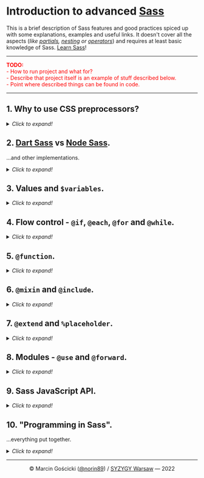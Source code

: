 # Introduction to advanced [Sass](https://sass-lang.com/)

This is a brief description of Sass features and good practices spiced up with some explanations, examples  and useful
links. It doesn't cover all the aspects (_like [partials](https://sass-lang.com/documentation/at-rules/use#partials),
[nesting](https://sass-lang.com/documentation/style-rules#nesting) or [operators](https://sass-lang.com/documentation/operators)_)
and requires at least basic knowledge of Sass. [Learn Sass](https://sass-lang.com/guide)!

____

<p style="color: red;">
  <strong>TODO:</strong><br />
  - How to run project and what for?<br />
  - Describe that project itself is an example of stuff described below.<br />
  - Point where described things can be found in code.<br />
</p>

____


## 1. Why to use CSS preprocessors?
<details>
<summary><i>Click to expand!</i></summary>

**Simply, not everything is yet possible in pure CSS.** However, some things like variables
([CSS Custom Properties](https://www.w3.org/TR/css-variables-1/)) are available and others like
[CSS Nesting](https://www.w3.org/TR/css-nesting-1/), or [Custom Media Queries](https://www.w3.org/TR/mediaqueries-5/#custom-mq)
are on the way!

Unfortunately there are still many things that can't be achieved yet and soon with pure CSS:
- built-in and custom functions, loops, mixins, extending, etc.,
- complex variable types like objects or arrays,
- sane code splitting into multiple files.

____
**Further readings:**
- [Learn Sass](https://sass-lang.com/guide) — sass-lang.com
</details>


## 2. [Dart Sass](https://sass-lang.com/dart-sass) vs [Node Sass](https://www.npmjs.com/package/node-sass).
...and other implementations.
<details>
<summary><i>Click to expand!</i></summary>

**Dart Sass is the only actively maintained Sass implementation**. [LibSass](https://sass-lang.com/libsass)
and Node Sass (_which is only a wrapper for LibSass_) are deprecated - they are getting only fixes to major bugs
and security issues, no new features. [Ruby Sass](https://sass-lang.com/ruby-sass) is dead.

The major new feature available only in Dart Sass is a module system. **Sass Modules** comes with namespaces,
new at-rules (`@use` and `@forward`) and built-in modules that includes (_not only_) built-in functions.

____
**Further readings:**
- [LibSass is Deprecated](https://sass-lang.com/blog/libsass-is-deprecated) — sass-lang.com
- [Announcing Dart Sass](https://sass-lang.com/blog/announcing-dart-sass) — sass-lang.com
- **[Introducing Sass Modules](https://css-tricks.com/introducing-sass-modules/)** — css-tricks.com
</details>


## 3. Values and `$variables`.
<details>
<summary><i>Click to expand!</i></summary>

Even though ([CSS Custom Properties](https://www.w3.org/TR/css-variables-1/)) are great, they are still quite primitive.
They were created to store simple value types like numbers, strings or colors. **Sass extends it with booleans,
null values, maps and even function references.**  Those are crucial for writing smart, reusable and manageable
stylesheets. **Variables hold Values.**

**It is worth mentioning that preprocessor Variables and CSS Custom Properties are much different.**
The first can be considered variables only before the compilation. Custom properties are "live" in browser - they can be
overwritten, their value can be changed (_e.g. by media query_) and manipulated in JavaScript.
**That's why they can complement each other so well!**

____
**Further readings:**
- [Sass: Documentation - Values](https://sass-lang.com/documentation/values) — sass-lang.com
- [Sass: Documentation - Variables](https://sass-lang.com/documentation/variables) — sass-lang.com
- [**What is the difference between CSS variables and preprocessor variables?**](https://css-tricks.com/difference-between-types-of-css-variables/) — css-tricks.com
</details>


## 4. Flow control - `@if`, `@each`, `@for` and `@while`.
<details>
<summary><i>Click to expand!</i></summary>

> Sass provides a number of at-rules that make it possible to control whether styles get emitted, or to emit them
> multiple times with small variations. They can also be used in mixins and functions to write small algorithms
> to make writing your Sass easier.
> ____
> [Sass: Documentation - Flow Control Rules](https://sass-lang.com/documentation/at-rules/control) — sass-lang.com

Nothing to add over and above what the documentation says.

____
**Further readings:**
- [Sass: Documentation - Flow Control Rules](https://sass-lang.com/documentation/at-rules/control) — sass-lang.com
</details>


## 5. `@function`.
<details>
<summary><i>Click to expand!</i></summary>

> Functions allow you to define complex operations on SassScript values that you can re-use throughout your stylesheet.
> They make it easy to abstract out common formulas and behaviors in a readable way.
> ____
> [Sass: Documentation - @function](https://sass-lang.com/documentation/at-rules/function) — sass-lang.com

Functions often come in handy when you need to retrieve some [Value](https://sass-lang.com/documentation/values)
from a [Map](https://sass-lang.com/documentation/values/maps). A good example here is `z-index` management. The other
use cases would be repetitive [Operations](https://sass-lang.com/documentation/operators) like generating `box-shadow`
from given colors. You may also need to wrap some [build-in function](https://sass-lang.com/documentation/modules)
to extend its functionality.

____
**Further readings:**
- [Sass: Documentation - @function](https://sass-lang.com/documentation/at-rules/function) — sass-lang.com
- [Systems for z-index](https://css-tricks.com/systems-for-z-index/) — css-tricks.com
</details>


## 6. `@mixin` and `@include`.
<details>
<summary><i>Click to expand!</i></summary>

In the past most examples of Mixin I can remember were about adding vendor prefixes. Up to early 2019 it was even
in the [official documentation of Sass](https://web.archive.org/web/20190208030244/http://sass-lang.com/documentation/file.SASS_REFERENCE.html#variable_arguments).
Now we have better alternatives for that, like [Autoprefixer](https://autoprefixer.github.io/).

**Mixins are still very useful when we have reusable blocks of styles** or / and we want to assure consistency.
Good examples are: elements resets, repetitive styles (_like consistent borders and box shadows_) or media queries.

____
**Further readings:**
- [Sass: Documentation - @mixin and @include](https://sass-lang.com/documentation/at-rules/mixin) — sass-lang.com
</details>


## 7. `@extend` and `%placeholder`.
<details>
<summary><i>Click to expand!</i></summary>

<small>

   NOTE: Without a quotation from the Sass documentation as they convince you to break BEM (❤️) principal rule
   and [use modifiers alone](https://en.bem.info/methodology/quick-start/#a-modifier-cant-be-used-alone).

</small>

**Extends allow to "inherit" styles from one selector to another.** Placeholders are selectors that may **only** be
extended and don't produce any output itself. Unlike `@mixin` and `@inlude` the `@extend` rule produces
[Groups of selectors](https://www.w3.org/TR/selectors-3/#grouping) so the output is smaller.
Besides, `@extend` generates also a handful of problems and limitations:
* it may mess with code order, as styles are resolved in place of extended element, not where `@extend` is applied,
* only simple, "individual" selectors can be extended,
* extend can't be used inside of `@media` if wasn't declared in it.

**With all that being said my private rule is to prefer `@mixin` and `@include` over `@extend`.**
Especially if the output CSS will be served compressed from the server so the filesize won't be substantially larger.

However, there are certain situations when choosing `@extend` seems right. That's when we need to pull out only some
styles to a separate stylesheet or / and we need to style by HTML tags in some specific context. A good real-live
example here is a separate CSS file for WYSIWYG where we have no influence on produced markup, and we can only relay
on HTML tags. It seems right to extend some selectors rather than rewriting whole code to use Mixins and Icludes.

____
**Further readings:**
- [Sass: Documentation - @extend](https://sass-lang.com/documentation/at-rules/extend) — sass-lang.com
- [Sass: Documentation - Placeholder Selectors](https://sass-lang.com/documentation/style-rules/placeholder-selectors) — sass-lang.com
- [Sass: Documentation - Extends or Mixins?](https://sass-lang.com/documentation/at-rules/extend#extends-or-mixins) — sass-lang.com
- [Optimizing Encoding and Transfer Size of Text-Based Assets](https://developers.google.com/web/fundamentals/performance/optimizing-content-efficiency/optimize-encoding-and-transfer?hl=en#text-compression-with-gzip) — developers.google.com
</details>


## 8. Modules - `@use` and `@forward`.
<details>
<summary><i>Click to expand!</i></summary>

The old-way in Sass was to `@import` files to combine them into single CSS file or to use Vars, Mixins
or Functions from another SCSS files. **Modules resolve drawbacks of `@import`, which are:**
1. **Global scope**:
   All members (vars, mixins and functions) are globally accessible and hard to trace where are defined.
2. **Naming collisions**:
   Because of global scope that is easy to unintentionally override some members. _That's why prefixes like
   `$button-height` were widely used._
3. **May be confused** with [native CSS `@import` rule](https://www.w3.org/TR/css-cascade-3/#at-import).
4. **`@import` is slower than `@use`** as it executes stylesheet and emits CSS on every occurrence.

`@forward` rule works similar to `@use` but allows other modules to be used directly from module where are forwarded.
It's handful when you want to organize stylesheets across many files but provide single entry point - great for UI libraries!

____
**Further readings:**
- [Sass: Documentation - @import](https://sass-lang.com/documentation/at-rules/import) — sass-lang.com
- [Sass: Documentation - @use](https://sass-lang.com/documentation/at-rules/use) — sass-lang.com
- [Sass: Documentation - @forward](https://sass-lang.com/documentation/at-rules/forward) — sass-lang.com
</details>


## 9. Sass JavaScript API.
<details>
<summary><i>Click to expand!</i></summary>

> The [sass package](https://www.npmjs.com/package/sass) on npm is a pure-JavaScript package built from the Dart Sass implementation.
> (...) it provides a JavaScript API that can be used to drive Sass compilations from JavaScript. It even allows
> an application to control how stylesheets are loaded and define custom functions.
> ____
> [Sass: Documentation - JavaScript API](https://sass-lang.com/documentation/js-api) — sass-lang.com

It means that Sass may be adapted to developers needs by themselves. Do you need to customize Sass compilation?
You can create JavaScript functions to be run on your Sass [Values](https://sass-lang.com/documentation/values).
Would you like to use SVG files directly in your stylesheets, automatically encoded to base64? Or maybe you have some
data in JSON or YAML files that you could `@import` / `@use` in your Sass?
Go for it! But first check if some else didn't already create the [function](https://www.npmjs.com/search?q=sass%20function)
or [importer](https://www.npmjs.com/search?q=sass%20importer) you need.

<small>

  NOTE: Many importers names starts with `node-sass` but most will work with Dart Sass as API is compatible.

</small>

____
**Further readings:**
- [Sass: Documentation - JavaScript API - Interface Importer](https://sass-lang.com/documentation/js-api/interfaces/Importer) — sass-lang.com
- [Sass: Documentation - JavaScript API - Custom Function](https://sass-lang.com/documentation/js-api/modules#CustomFunction) — sass-lang.com
</details>


## 10. "Programming in Sass".
...everything put together.
<details>
<summary><i>Click to expand!</i></summary>

Can we call Sass a "programming language"? Depends on definition.

For sure creating complex UI libraries nowadays requires solid architecture and advanced techniques to make
manageable, high quality output. All above described solutions and techniques help to write high quality code
that meets [DRY](https://en.wikipedia.org/wiki/Don%27t_repeat_yourself) principle. 

____
**Further readings:**
- [How long until @SassCSS is Turing complete?](https://twitter.com/teabass/status/394179630485471232) — twitter.com
- [Is CSS a Programming Language?](https://css-tricks.com/is-css-a-programming-language/) — css-tricks.com
</details>

____
<center>

© Marcin Gościcki ([@norin89](https://github.com/norin89)) / [SYZYGY Warsaw](https://www.syzygy.pl/) — 2022

</center>
